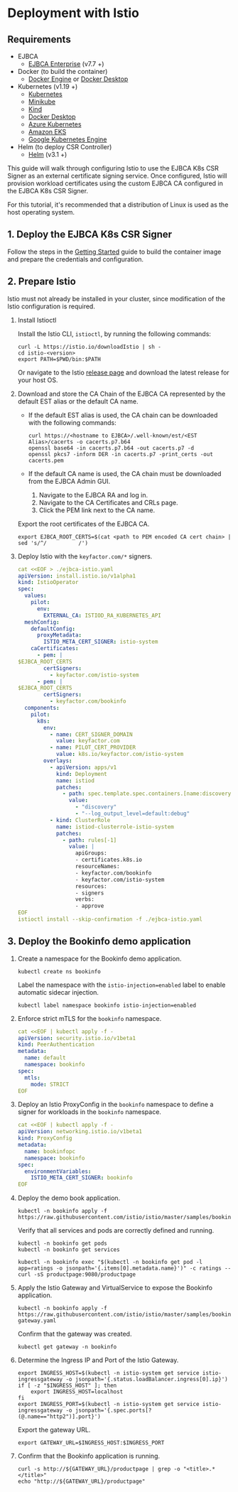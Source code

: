 # Deployment with Istio

## Requirements
* EJBCA
    * [EJBCA Enterprise](https://www.primekey.com/products/ejbca-enterprise/) (v7.7 +)
* Docker (to build the container)
    * [Docker Engine](https://docs.docker.com/engine/install/) or [Docker Desktop](https://docs.docker.com/desktop/)
* Kubernetes (v1.19 +)
    * [Kubernetes](https://kubernetes.io/docs/tasks/tools/)
    * [Minikube](https://minikube.sigs.k8s.io/docs/start/)
    * [Kind](https://kind.sigs.k8s.io/docs/user/quick-start/)
    * [Docker Desktop](https://docs.docker.com/desktop/kubernetes/)
    * [Azure Kubernetes](https://azure.microsoft.com/en-us/products/kubernetes-service)
    * [Amazon EKS](https://aws.amazon.com/eks/)
    * [Google Kubernetes Engine](https://cloud.google.com/kubernetes-engine)
* Helm (to deploy CSR Controller)
    * [Helm](https://helm.sh/docs/intro/install/) (v3.1 +)

This guide will walk through configuring Istio to use the EJBCA K8s CSR Signer as an external certificate signing service. Once configured, Istio will provision workload certificates using the custom EJBCA CA configured in the EJBCA K8s CSR Signer.

For this tutorial, it's recommended that a distribution of Linux is used as the host operating system.

## 1. Deploy the EJBCA K8s CSR Signer

Follow the steps in the [Getting Started](getting-started.md) guide to build the container image and prepare the credentials and configuration.

## 2. Prepare Istio

Istio must not already be installed in your cluster, since modification of the Istio configuration is required.

1. Install Istioctl

    Install the Istio CLI, `istioctl`, by running the following commands:

    ```shell
    curl -L https://istio.io/downloadIstio | sh -
    cd istio-<version>
    export PATH=$PWD/bin:$PATH
    ```

    Or navigate to the Istio [release page](https://github.com/istio/istio/releases/) and download the latest release for your host OS.

2. Download and store the CA Chain of the EJBCA CA represented by the default EST alias or the default CA name.

    * If the default EST alias is used, the CA chain can be downloaded with the following commands:

        ```shell
        curl https://<hostname to EJBCA>/.well-known/est/<EST Alias>/cacerts -o cacerts.p7.b64
        openssl base64 -in cacerts.p7.b64 -out cacerts.p7 -d
        openssl pkcs7 -inform DER -in cacerts.p7 -print_certs -out cacerts.pem
        ```

    * If the default CA name is used, the CA chain must be downloaded from the EJBCA Admin GUI.

        1. Navigate to the EJBCA RA and log in.
        2. Navigate to the CA Certificates and CRLs page.
        3. Click the PEM link next to the CA name.

    Export the root certificates of the EJBCA CA.

    ```shell
    export EJBCA_ROOT_CERTS=$(cat <path to PEM encoded CA cert chain> | sed 's/^/          /')
    ```

3. Deploy Istio with the `keyfactor.com/*` signers.

    ```yaml
    cat <<EOF > ./ejbca-istio.yaml
    apiVersion: install.istio.io/v1alpha1
    kind: IstioOperator
    spec:
      values:
        pilot:
          env:
            EXTERNAL_CA: ISTIOD_RA_KUBERNETES_API
      meshConfig:
        defaultConfig:
          proxyMetadata:
            ISTIO_META_CERT_SIGNER: istio-system
        caCertificates:
          - pem: |
    $EJBCA_ROOT_CERTS
            certSigners:
              - keyfactor.com/istio-system
          - pem: |
    $EJBCA_ROOT_CERTS
            certSigners:
              - keyfactor.com/bookinfo
      components:
        pilot:
          k8s:
            env:
              - name: CERT_SIGNER_DOMAIN
                value: keyfactor.com
              - name: PILOT_CERT_PROVIDER
                value: k8s.io/keyfactor.com/istio-system
            overlays:
              - apiVersion: apps/v1
                kind: Deployment
                name: istiod
                patches:
                  - path: spec.template.spec.containers.[name:discovery].args
                    value:
                      - "discovery"
                      - "--log_output_level=default:debug"
              - kind: ClusterRole
                name: istiod-clusterrole-istio-system
                patches:
                  - path: rules[-1]
                    value: |
                      apiGroups:
                      - certificates.k8s.io
                      resourceNames:
                      - keyfactor.com/bookinfo
                      - keyfactor.com/istio-system
                      resources:
                      - signers
                      verbs:
                      - approve
    EOF
    istioctl install --skip-confirmation -f ./ejbca-istio.yaml
    ```

## 3. Deploy the Bookinfo demo application

1. Create a namespace for the Bookinfo demo application.
    ```shell
    kubectl create ns bookinfo
    ```

    Label the namespace with the `istio-injection=enabled` label to enable automatic sidecar injection.
    ```shell
    kubectl label namespace bookinfo istio-injection=enabled
    ```

2. Enforce strict mTLS for the `bookinfo` namespace.

    ```yaml
    cat <<EOF | kubectl apply -f -
    apiVersion: security.istio.io/v1beta1
    kind: PeerAuthentication
    metadata:
      name: default
      namespace: bookinfo
    spec:
      mtls:
        mode: STRICT
    EOF
    ```

3. Deploy an Istio ProxyConfig in the `bookinfo` namespace to define a signer for workloads in the `bookinfo` namespace.

    ```yaml
    cat <<EOF | kubectl apply -f -
    apiVersion: networking.istio.io/v1beta1
    kind: ProxyConfig
    metadata:
      name: bookinfopc
      namespace: bookinfo
    spec:
      environmentVariables:
        ISTIO_META_CERT_SIGNER: bookinfo
    EOF
    ```

4. Deploy the demo book application.
    
    ```shell
    kubectl -n bookinfo apply -f https://raw.githubusercontent.com/istio/istio/master/samples/bookinfo/platform/kube/bookinfo.yaml
    ```

    Verify that all services and pods are correctly defined and running.

    ```shell
    kubectl -n bookinfo get pods
    kubectl -n bookinfo get services
    ```

    ```shell
    kubectl -n bookinfo exec "$(kubectl -n bookinfo get pod -l app=ratings -o jsonpath='{.items[0].metadata.name}')" -c ratings -- curl -sS productpage:9080/productpage
    ```


5. Apply the Istio Gateway and VirtualService to expose the Bookinfo application.
    
    ```shell
    kubectl -n bookinfo apply -f https://raw.githubusercontent.com/istio/istio/master/samples/bookinfo/networking/bookinfo-gateway.yaml
    ```

    Confirm that the gateway was created.

    ```shell
    kubectl get gateway -n bookinfo
    ```

6. Determine the Ingress IP and Port of the Istio Gateway.
    
    ```shell
    export INGRESS_HOST=$(kubectl -n istio-system get service istio-ingressgateway -o jsonpath='{.status.loadBalancer.ingress[0].ip}')
    if [ -z "$INGRESS_HOST" ]; then
        export INGRESS_HOST=localhost
    fi
    export INGRESS_PORT=$(kubectl -n istio-system get service istio-ingressgateway -o jsonpath='{.spec.ports[?(@.name=="http2")].port}')
    ```

    Export the gateway URL.
    ```shell
    export GATEWAY_URL=$INGRESS_HOST:$INGRESS_PORT
    ```

7. Confirm that the Bookinfo application is running.

    ```shell
    curl -s http://${GATEWAY_URL}/productpage | grep -o "<title>.*</title>"
    echo "http://${GATEWAY_URL}/productpage"
    ```